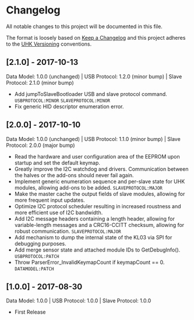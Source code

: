 # Changelog

All notable changes to this project will be documented in this file.

The format is loosely based on [Keep a Changelog](http://keepachangelog.com/en/1.0.0/)
and this project adheres to the [UHK Versioning](VERSIONING.md) conventions.

## [2.1.0] - 2017-10-13

Data Model: 1.0.0 (unchanged) | USB Protocol: 1.2.0 (minor bump) | Slave Protocol: 2.1.0 (minor bump)

- Add jumpToSlaveBootloader USB and slave protocol command. `USBPROTOCOL:MINOR` `SLAVEPROTOCOL:MINOR`
- Fix generic HID descriptor enumeration error.

## [2.0.0] - 2017-10-10

Data Model: 1.0.0 (unchanged) | USB Protocol: 1.1.0 (minor bump) | Slave Protocol: 2.0.0 (major bump)

- Read the hardware and user configuration area of the EEPROM upon startup and set the default keymap.
- Greatly improve the I2C watchdog and drivers. Communication between the halves or the add-ons should never fail again.
- Implement generic enumeration sequence and per-slave state for UHK modules, allowing add-ons to be added. `SLAVEPROTOCOL:MAJOR`
- Make the master cache the output fields of slave modules, allowing for more frequent input updates.
- Optimize I2C protocol scheduler resulting in increased roustness and more efficient use of I2C bandwidth.
- Add I2C message headers containing a length header, allowing for variable-length messages and a CRC16-CCITT checksum, allowing for robust communication. `SLAVEPROTOCOL:MAJOR`
- Add mechanism to dump the internal state of the KL03 via SPI for debugging purposes.
- Add merge sensor state and attached module IDs to GetDebugInfo(). `USBPROTOCOL:PATCH`
- Throw ParserError_InvalidKeymapCount if keymapCount == 0. `DATAMODEL:PATCH`

## [1.0.0] - 2017-08-30

Data Model: 1.0.0 | USB Protocol: 1.0.0 | Slave Protocol: 1.0.0

- First Release
